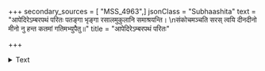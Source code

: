 +++
secondary_sources = [ "MSS_4963",]
jsonClass = "Subhaashita"
text = "आपेदिरेऽम्बरपथं परितः पतङ्गा भृङ्गा रसालमुकुलानि समाश्रयन्ति।  \nसंकोचमञ्चति सरस् त्वयि दीनदीनो मीनो नु हन्त कतमां गतिमभ्युपैतु॥"
title = "आपेदिरेऽम्बरपथं परितः"

+++

<details><summary>Text</summary>

आपेदिरेऽम्बरपथं परितः पतङ्गा भृङ्गा रसालमुकुलानि समाश्रयन्ति।  
संकोचमञ्चति सरस् त्वयि दीनदीनो मीनो नु हन्त कतमां गतिमभ्युपैतु॥
</details>
